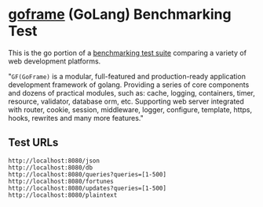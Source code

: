 # [goframe](https://github.com/gogf/gf) (GoLang) Benchmarking Test

This is the go portion of a [benchmarking test suite](https://www.techempower.com/benchmarks/) comparing a variety of web development platforms.

"`GF(GoFrame)` is a modular, full-featured and production-ready application development framework of golang. Providing a series of core components and dozens of practical modules, such as: cache, logging, containers, timer, resource, validator, database orm, etc. Supporting web server integrated with router, cookie, session, middleware, logger, configure, template, https, hooks, rewrites and many more features."

## Test URLs

    http://localhost:8080/json
    http://localhost:8080/db
    http://localhost:8080/queries?queries=[1-500]
    http://localhost:8080/fortunes
    http://localhost:8080/updates?queries=[1-500]
    http://localhost:8080/plaintext
